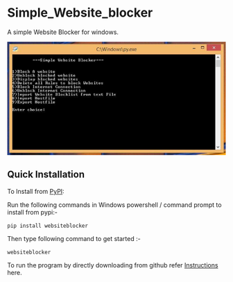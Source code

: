 # Simple_Website_blocker


A simple Website Blocker for windows.

<img src="https://github.com/Anish-M-code/Simple_Website_blocker/raw/master/screenshot.JPG">
                                                                                          
Quick Installation
------------------

To Install from [PyPI](https://pypi.org/project/websiteblocker/):

Run the following commands in Windows powershell / command prompt to install from pypi:-

```
pip install websiteblocker
```
Then type following command to get started :-

```
websiteblocker 
```
To run the program by directly downloading from github refer [ Instructions](/Install.md) here.                                                                                         

